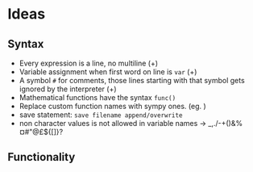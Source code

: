 # Ideas

## Syntax
- Every expression is a line, no multiline (+)
- Variable assignment when first word on line is `var` (+)
- A symbol `#` for comments, those lines starting with that symbol gets ignored by the interpreter (+)
- Mathematical functions have the syntax `func()`
- Replace custom function names with sympy ones. (eg. ) 
- save statement: `save filename append/overwrite`
- non character values is not allowed in variable names -> _,./-+()&%¤#"@£${[]}\?

## Functionality
